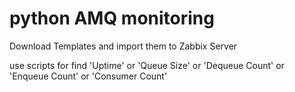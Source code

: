 # python AMQ monitoring
Download Templates and import them  to Zabbix Server

use scripts for find  'Uptime' or 'Queue Size' or 'Dequeue Count' or 'Enqueue Count' or 'Consumer Count'
